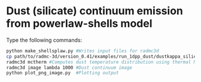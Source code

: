 # Dust (silicate) continuum emission from powerlaw-shells model

Type the following commands:

```bash
python make_shellsplaw.py #Writes input files for radmc3d
cp path/to/radmc-3d/version_0.41/examples/run_1dpp_dust/dustkappa_silicate.inp ./ #Copies file with dust species absorption properties into folder
radmc3d mctherm #Computes dust temperature distribution using thermal MonteCarlo simulation
radmc3d image lambda 1000 #Dust continuum image
python plot_png_image.py  #Plotting output
```
